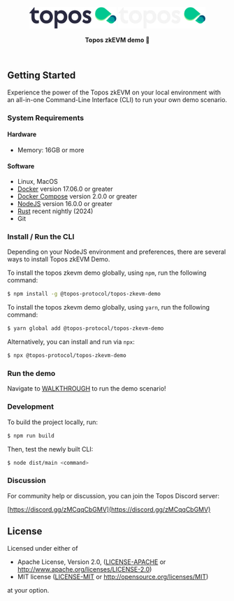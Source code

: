 <div id="top" />
<br />
<div align="center">
  <img src="./.github/assets/topos_logo.png#gh-light-mode-only" alt="Logo" width="200">
  <img src="./.github/assets/topos_logo_dark.png#gh-dark-mode-only" alt="Logo" width="200">
  <br />
  <p align="center">
  <b>Topos zkEVM demo 🚀</b>
  </p>
  <br />
</div>

## Getting Started

Experience the power of the Topos zkEVM on your local environment with an all-in-one Command-Line Interface (CLI) to run your own demo scenario.

### System Requirements

#### Hardware

- Memory: 16GB or more

#### Software

- Linux, MacOS
- [Docker](https://docs.docker.com/get-docker/_) version 17.06.0 or greater
- [Docker Compose](https://docs.docker.com/compose/install/) version 2.0.0 or greater
- [NodeJS](https://nodejs.dev/en/) version 16.0.0 or greater
- [Rust](https://www.rust-lang.org/tools/install) recent nightly (2024)
- Git

### Install / Run the CLI

Depending on your NodeJS environment and preferences, there are several ways to install Topos zkEVM Demo.

To install the topos zkevm demo globally, using `npm`, run the following command:

```bash
$ npm install -g @topos-protocol/topos-zkevm-demo
```

To install the topos zkevm demo globally, using `yarn`, run the following command:

```bash
$ yarn global add @topos-protocol/topos-zkevm-demo
```

Alternatively, you can install and run via `npx`:

```bash
$ npx @topos-protocol/topos-zkevm-demo
```

### Run the demo

Navigate to [WALKTHROUGH](/WALKTHROUGH.md) to run the demo scenario!

### Development

To build the project locally, run:

```bash
$ npm run build
```

Then, test the newly built CLI:

```bash
$ node dist/main <command>
```

### Discussion

For community help or discussion, you can join the Topos Discord server:

[https://discord.gg/zMCqqCbGMV](https://discord.gg/zMCqqCbGMV)

## License

Licensed under either of

- Apache License, Version 2.0, ([LICENSE-APACHE](LICENSE-APACHE) or <http://www.apache.org/licenses/LICENSE-2.0>)
- MIT license ([LICENSE-MIT](LICENSE-MIT) or <http://opensource.org/licenses/MIT>)

at your option.
